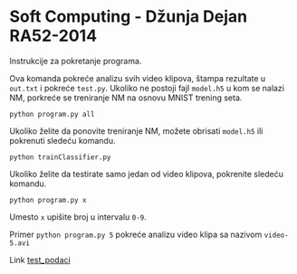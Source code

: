 # Soft Computing - Džunja Dejan RA52-2014

Instrukcije za pokretanje programa.

Ova komanda pokreće analizu svih video klipova, štampa rezultate u `out.txt` i pokreće `test.py`. Ukoliko ne postoji fajl `model.h5` u kom se nalazi NM, porkreće se treniranje NM na osnovu MNIST trening seta.

`python program.py all`

Ukoliko želite da ponovite treniranje NM, možete obrisati `model.h5` ili pokrenuti sledeću komandu.

`python trainClassifier.py`

Ukoliko želite da testirate samo jedan od video klipova, pokrenite sledeću komandu.

`python program.py x`

Umesto `x` upišite broj u intervalu `0-9`.

Primer `python program.py 5` pokreće analizu video klipa sa nazivom `video-5.avi`

Link [test_podaci](https://drive.google.com/drive/folders/0B1ZJXQY32LBUU3FiTS14a3NZd1U)

